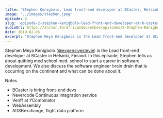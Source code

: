 ```yaml
---
title: 'Stephen Kenigbolo, Lead front-end developer at BCaster, Helsinki'
image: '../images/stephen.jpeg'
episode: 2
slug: 'episode-2-stephen-kenigbolo-lead-front-end-developer-at-b-caster-helsinki'
audioUrl: https://anchor.fm/africandev/embed/episodes/2-Stephen-Kenigbolo--Lead-front-end-developer-at-BCaster-in-Helsinki-e31c1j
date: 2019-02-06
excerpt: "Stephen Meya Kenigbolo is the Lead front-end developer at BCaster in Helsinki, Finland. In this episode, Stephen tells us about quitting med school med. school to start a career in software development."
---
```


Stephen Meya Kenigbolo ([@expensivestevie](https://twitter.com/expensivestevie)) is the Lead front-end developer at BCaster in Helsinki, Finland.
In this episode, Stephen tells us about quitting med school med. school to start a career in software development.
We also discuss the software engineer brain drain that is occurring on the continent and what can be done about it.

Notes
- BCaster is hiring front-end devs
- Nevercode Continuous integration service
- Veriff at YCombinator
- WebAssembly
- ADSBexchange, flight data platform
